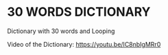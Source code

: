 # 30 WORDS DICTIONARY 
Dictionary with 30 words and Looping 

Video of the Dictionary:
https://youtu.be/IC8nbIgMRr0
